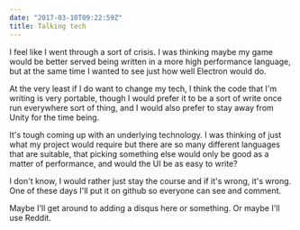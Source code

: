 ```yaml
---
date: "2017-03-10T09:22:59Z"
title: Talking tech
---
```


I feel like I went through a sort of crisis.  I was thinking maybe my game would be better served being written in a more high performance language, but at the same time I wanted to see just how well Electron would do. 

At the very least if I do want to change my tech, I think the code that I'm writing is very portable, though I would prefer it to be a sort of write once run everywhere sort of thing, and I would also prefer to stay away from Unity for the time being.

It's tough coming up with an underlying technology.  I was thinking of just what my project would require but there are so many different languages that are suitable, that picking something else would only be good as a matter of performance, and would the UI be as easy to write?

I don't know, I would rather just stay the course and if it's wrong, it's wrong.  One of these days I'll put it on github so everyone can see and comment.

Maybe I'll get around to adding a disqus here or something.  Or maybe I'll use Reddit.